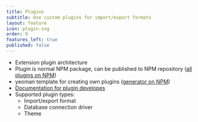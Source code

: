 ```yaml
---
title: Plugins
subtitle: Use custom plugins for import/export formats
layout: feature
icon: plugin.svg
order: 9
features_left: true
published: false
---
```


* Extension plugin architecture
* Plugin is normal NPM package, can be published to NPM repository ([all plugins on NPM](https://www.npmjs.com/search?q=keywords:dbgateplugin))
* yeoman template for creating own plugins ([generator on NPM](https://www.npmjs.com/package/generator-dbgate))
* [Documentation for plugin developes](https://dbgate.org/docs/plugin-development.html)
* Supported plugin types:
  * Import/export format
  * Database connection driver
  * Theme
